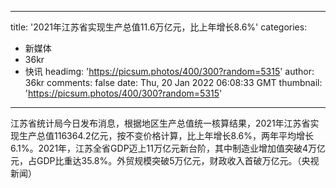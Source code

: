
---
title: '2021年江苏省实现生产总值11.6万亿元，比上年增长8.6%'
categories: 
 - 新媒体
 - 36kr
 - 快讯
headimg: 'https://picsum.photos/400/300?random=5315'
author: 36kr
comments: false
date: Thu, 20 Jan 2022 06:08:33 GMT
thumbnail: 'https://picsum.photos/400/300?random=5315'
---

<div>   
江苏省统计局今日发布消息，根据地区生产总值统一核算结果，2021年江苏省实现生产总值116364.2亿元，按不变价格计算，比上年增长8.6%，两年平均增长6.1%。2021年，江苏全省GDP迈上11万亿元新台阶，其中制造业增加值突破4万亿元，占GDP比重达35.8%。外贸规模突破5万亿元，财政收入首破万亿元。（央视新闻）  
</div>
            